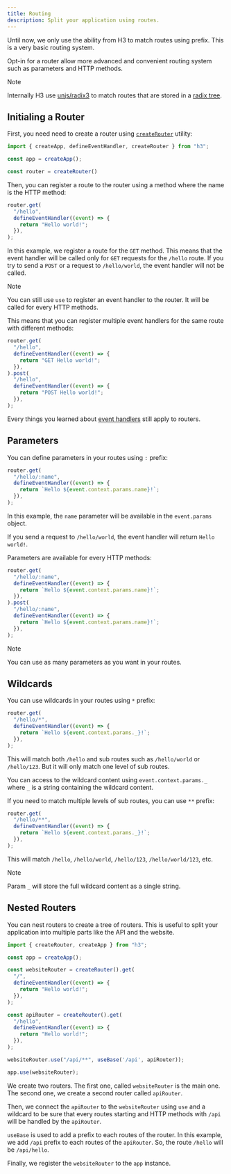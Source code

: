 ```yaml
---
title: Routing
description: Split your application using routes.
---
```


Until now, we only use the ability from H3 to match routes using prefix. This is a very basic routing system.

Opt-in for a router allow more advanced and convenient routing system such as parameters and HTTP methods.

> [!NOTE]
> Internally H3 use [unjs/radix3](https://radix3.unjs.io) to match routes that are stored in a [radix tree](https://en.wikipedia.org/wiki/Radix_tree).

## Initialing a Router

First, you need need to create a router using [`createRouter`](/api/router/create-router) utility:

```js
import { createApp, defineEventHandler, createRouter } from "h3";

const app = createApp();

const router = createRouter()
```

Then, you can register a route to the router using a method where the name is the HTTP method:

```js
router.get(
  "/hello",
  defineEventHandler((event) => {
    return "Hello world!";
  }),
);
```

In this example, we register a route for the `GET` method. This means that the event handler will be called only for `GET` requests for the `/hello` route. If you try to send a `POST` or a request to `/hello/world`, the event handler will not be called.

> [!NOTE]
> You can still use `use` to register an event handler to the router. It will be called for every HTTP methods.

This means that you can register multiple event handlers for the same route with different methods:

```js
router.get(
  "/hello",
  defineEventHandler((event) => {
    return "GET Hello world!";
  }),
).post(
  "/hello",
  defineEventHandler((event) => {
    return "POST Hello world!";
  }),
);
```

Every things you learned about [event handlers](/concepts/event-handler) still apply to routers.

## Parameters

You can define parameters in your routes using `:` prefix:

```js
router.get(
  "/hello/:name",
  defineEventHandler((event) => {
    return `Hello ${event.context.params.name}!`;
  }),
);
```

In this example, the `name` parameter will be available in the `event.params` object.

If you send a request to `/hello/world`, the event handler will return `Hello world!`.

Parameters are available for every HTTP methods:

```js
router.get(
  "/hello/:name",
  defineEventHandler((event) => {
    return `Hello ${event.context.params.name}!`;
  }),
).post(
  "/hello/:name",
  defineEventHandler((event) => {
    return `Hello ${event.context.params.name}!`;
  }),
);
```

> [!NOTE]
> You can use as many parameters as you want in your routes.

## Wildcards

You can use wildcards in your routes using `*` prefix:

```js
router.get(
  "/hello/*",
  defineEventHandler((event) => {
    return `Hello ${event.context.params._}!`;
  }),
);
```

This will match both `/hello` and sub routes such as `/hello/world` or `/hello/123`. But it will only match one level of sub routes.

You can access to the wildcard content using `event.context.params._` where `_` is a string containing the wildcard content.

If you need to match multiple levels of sub routes, you can use `**` prefix:

```js
router.get(
  "/hello/**",
  defineEventHandler((event) => {
    return `Hello ${event.context.params._}!`;
  }),
);
```

This will match `/hello`, `/hello/world`, `/hello/123`, `/hello/world/123`, etc.

> [!NOTE]
> Param `_` will store the full wildcard content as a single string.

## Nested Routers

You can nest routers to create a tree of routers. This is useful to split your application into multiple parts like the API and the website.

```js
import { createRouter, createApp } from "h3";

const app = createApp();

const websiteRouter = createRouter().get(
  "/",
  defineEventHandler((event) => {
    return "Hello world!";
  }),
);

const apiRouter = createRouter().get(
  "/hello",
  defineEventHandler((event) => {
    return "Hello world!";
  }),
);

websiteRouter.use("/api/**", useBase('/api', apiRouter));

app.use(websiteRouter);
```

We create two routers. The first one, called `websiteRouter` is the main one. The second one, we create a second router called `apiRouter`.

Then, we connect the `apiRouter` to the `websiteRouter` using `use` and a wildcard to be sure that every routes starting and HTTP methods with `/api` will be handled by the `apiRouter`.

`useBase` is used to add a prefix to each routes of the router. In this example, we add `/api` prefix to each routes of the `apiRouter`. So, the route `/hello` will be `/api/hello`.

Finally, we register the `websiteRouter` to the `app` instance.

